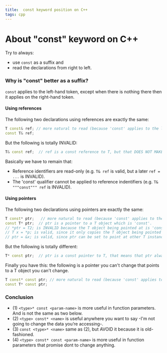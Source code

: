 ```yaml
---
title:  const keyword position on C++
tags: cpp
---
```


# About "const" keyword on C++

Try to always:

* use `const` as a suffix and
* read the declarations from right to left.

### Why is "const" better as a suffix?

`const` applies to the left-hand token, except when there is nothing there then it applies on the right-hand token.

#### Using references

The following two declarations using references are exactly the same:

```cpp
T const& ref; // more natural to read (because 'const' applies to the left hand token by default).
const T& ref;
```

But the following is totally INVALID:

```cpp
T& const ref;  // ref is a const reference to T, but that DOES NOT MAKE SENSE because "Once a reference is created, it cannot be later made to reference another object; it cannot be reseated".
```

Basically we have to remain that:

- Reference identifiers are read-only  (e.g. `T& ref` is valid, but a later `ref = ...` is INVALID).
- The 'const' qualifier cannot be applied to reference indentifiers (e.g. `T& """const""" ref` is INVALID).

#### Using pointers

The following two declarations using pointers are exactly the same:

```cpp
T const* ptr;   // more natural to read (because 'const' applies to the left hand token by default), ptr is a pointer to a 'const' object of type T.
const T* ptr;  // ptr is a pointer to a T object which is 'const'.
// *ptr = T2; is INVALID because the T object being pointed at is 'const'.
// T x = *p; is valid, since it only copies the T object being pointed at.
// ptr = &x; is valid, since ptr can be set to point at other T instances.
```

But the following is totally different:

```cpp
T* const ptr;  // ptr is a const pointer to T, that means that ptr always points at the same T object, but you can change that T object.
```

Finally you have this: the following is a pointer you can't change that points to a T object you can't change.

```cpp
T const* const ptr; // more natural to read (because 'const' applies to the left hand token by default), ptr is a pointer you can't change that points to a T object you can't change.
const T* const ptr;
```

### Conclusion

- (1) `<type>* const <param-name>` is more useful in function parameters. And is not the same as two below.
- (2) `<type> const* <name>` is useful anywhere you want to say -I'm not going to change the data you’re accessing-.
- (3) `const <type>* <name>` same as (2), but AVOID it because it is old-fashioned.
- (4) `<type> const* const <param-name>` is more useful in function parameters that promise dont to change anything.
